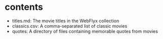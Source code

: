 # contents

- titles.md: The movie titles in the WebFlyx collection
- classics.csv: A comma-separated list of classic movies
- quotes: A directory of files containing memorable quotes from movies 